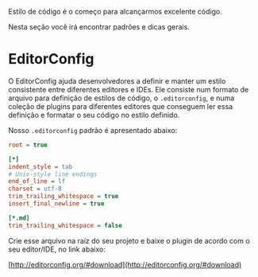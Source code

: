 Estilo de código é o começo para alcançarmos excelente código.

Nesta seção você irá encontrar padrões e dicas gerais.

# EditorConfig

O EditorConfig ajuda desenvolvedores a definir e manter um estilo consistente entre diferentes editores e IDEs. Ele consiste num formato de arquivo para definição de estilos de código, o `.editorconfig`, e numa coleção de plugins para diferentes editores que conseguem ler essa definição e formatar o seu código no estilo definido.

Nosso `.editorconfig` padrão é apresentado abaixo:

```ini
root = true

[*]
indent_style = tab
# Unix-style line endings
end_of_line = lf
charset = utf-8
trim_trailing_whitespace = true
insert_final_newline = true

[*.md]
trim_trailing_whitespace = false
```

Crie esse arquivo na raíz do seu projeto e baixe o plugin de acordo com o seu editor/IDE, no link abaixo:

[http://editorconfig.org/#download](http://editorconfig.org/#download)
